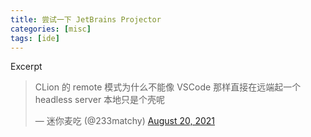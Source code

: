 ```yaml
---
title: 尝试一下 JetBrains Projector
categories: [misc]
tags: [ide]
---
```


Excerpt

<!-- more -->


<blockquote class="twitter-tweet"><p lang="zh" dir="ltr">CLion 的 remote 模式为什么不能像 VSCode 那样直接在远端起一个 headless server 本地只是个壳呢</p>&mdash; 迷你麦吃 (@233matchy) <a href="https://twitter.com/233matchy/status/1428604015659474951?ref_src=twsrc%5Etfw">August 20, 2021</a></blockquote> <script async src="https://platform.twitter.com/widgets.js" charset="utf-8"></script>
